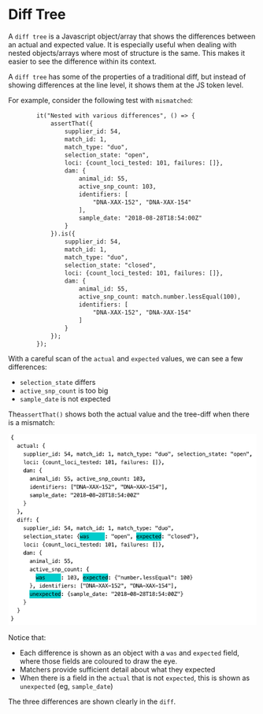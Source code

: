 # Diff Tree

A `diff tree` is a Javascript object/array that shows the differences between an actual and expected value.
It is especially useful when dealing with nested objects/arrays where most of structure is the same.
This makes it easier to see the difference within its context. 

A `diff tree` has some of the properties of a traditional diff, but instead of showing differences at the line level, 
it shows them at the JS token level.

For example, consider the following test with `mismatched`:

```
        it("Nested with various differences", () => {
            assertThat({
                supplier_id: 54,
                match_id: 1,
                match_type: "duo",
                selection_state: "open",
                loci: {count_loci_tested: 101, failures: []},
                dam: {
                    animal_id: 55,
                    active_snp_count: 103,
                    identifiers: [
                        "DNA-XAX-152", "DNA-XAX-154"
                    ],
                    sample_date: "2018-08-28T18:54:00Z"
                }
            }).is({
                supplier_id: 54,
                match_id: 1,
                match_type: "duo",
                selection_state: "closed",
                loci: {count_loci_tested: 101, failures: []},
                dam: {
                    animal_id: 55,
                    active_snp_count: match.number.lessEqual(100),
                    identifiers: [
                        "DNA-XAX-152", "DNA-XAX-154"
                    ]
                }
            });
        });
```

With a careful scan of the `actual` and `expected` values, we can see a few differences:

  - `selection_state` differs
  - `active_snp_count` is too big
  - `sample_date` is not expected

The`assertThat()` shows both the actual value and the tree-diff when there is a mismatch:

![diffTree](DiffTree.png)

Notice that:

 - Each difference is shown as an object with a `was` and `expected` field, where those fields are coloured to draw the eye.
 - Matchers provide sufficient detail about what they expected
 - When there is a field in the `actual` that is not `expected`, this is shown as `unexpected` (eg, `sample_date`)

The three differences are shown clearly in the `diff`.

